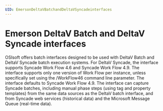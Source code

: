 ```yaml
---
UID: EmersonDeltaVBatchandDeltaVSyncadeinterfaces
---
```


# Emerson DeltaV Batch and DeltaV Syncade interfaces

OSIsoft offers batch interfaces designed to be used with DeltaV Batch and DeltaV Syncade batch execution systems.
For DeltaV Syncade, the interface supports Syncade Work Flow 4.6 and Syncade Work Flow 4.9. The interface supports only one version of Work Flow per instance, unless specifically set using the /WorkFlow46 command line parameter. The interface defaults to Syncade Work Flow 4.9.
The interface can capture Syncade batches, including manual phase steps (using tag and property templates) from the same data sources as the DeltaV batch interface, and from Syncade web services (historical data) and the Microsoft Message Queue (real-time data).
